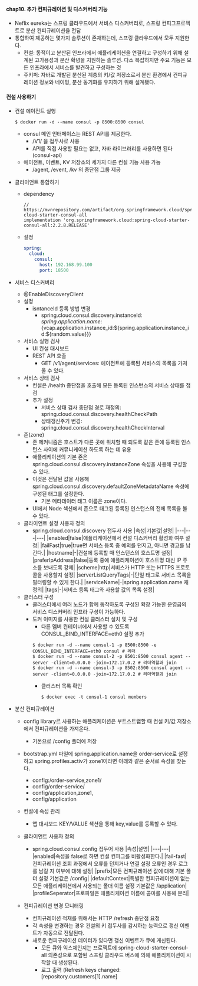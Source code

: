 #### chap10. 추가 컨피규레이션 및 디스커버리 기능

- Neflix eureka는 스프링 클라우드에서 서비스 디스커버리로, 스프링 컨피그프로젝트로 분산 컨피규레이션을 전담
- 통합하여 제공하는 몇가지 솔루션이 존재하는데, 스프링 클라우드에서 모두 지원한다.
  - 컨설: 동적이고 분산된 인프라에서 애플리케이션을 연결하고 구성하기 위해 설계된 고가용성과 분산 확녕을 지원하는 솔루션. 다소 복잡하지만 주요 기능은 모든 인프라에서 서비스를 발견하고 구성하는 것
  - 주키퍼: 자바로 개발된 분산된 계층의 키/값 저장소로서 분산 환경에서 컨피규레이션 정보와 네이밍, 분산 동기화를 유지하기 위해 설계됐다. 
  
#### 컨설 사용하기

- 컨설 에이전트 실행
  ```
  $ docker run -d --name consul -p 8500:8500 consul
  ```
  - consul 메인 인터페이스는 REST API를 제공한다. 
    - /V1/ 을 접두사로 사용
    - API를 직접 사용할 필요는 없고, 자바 라이브러리를 사용하면 된다(consul-api)
  - 에이전트, 이벤트, KV 저장소의 세가지 다른 컨설 기능 사용 가능
    - /agent, /event, /kv 의 종단점 그룹 제공
    
- 클라이언트 통합하기
  - dependency
    ```
    // https://mvnrepository.com/artifact/org.springframework.cloud/spring-cloud-starter-consul-all
    implementation 'org.springframework.cloud:spring-cloud-starter-consul-all:2.2.8.RELEASE'
    ```
  - 설정
    ```yml
    spring:
      cloud:
        consul:
          host: 192.168.99.100
          port: 18500
    ```
    
- 서비스 디스커버리
  - @EnableDiscoveryClient
  - 설정
    - isntanceId 등록 방법 변경
      - spring.cloud.consul.discovery.instanceId: ${spring.application.name}:${vcap.application.instance_id:${spring.application.instance_id:${random.value}}}
  - 서비스 실행 검사
    - UI 컨설 대시보드
    - REST API 호출
      - GET /v1/agent/services: 에이전트에 등록된 서비스의 목록을 가져올 수 있다.
  - 서비스 상태 검사
    - 컨설은 /health 종단점을 호출해 모든 등록된 인스턴스의 서비스 상태를 점검
    - 추가 설정
      - 서비스 상태 검사 종단점 경로 재정의: spring.cloud.consul.discovery.healthCheckPath
      - 상태갱신주기 변경: spring.cloud.consul.discovery.healthCheckInterval
  - 존(zone)
    - 존 메커니즘은 호스트가 다른 곳에 위치할 때 되도록 같은 존에 등록된 인스턴스 사이에 커뮤니케이션 하도록 하는 데 유용
    - 애플리케이션의 기본 존은 spring.cloud.consul.discovery.instanceZone 속성을 사용해 구성할 수 있다.
    - 이것은 전달된 값을 사용해 spring.cloud.consul.discovery.defaultZoneMetadataName 속성에 구성된 태그를 설정한다.
      - 기본 메타데이터 태그 이름은 zone이다.
    - UI에서 Node 섹션에서 존으로 태그된 등록된 인스턴스의 전체 목록을 볼 수 있다.
  - 클라이언트 설정 사용자 정의
    - spring.cloud.consul.discovery 접두사 사용
      |속성|기본값|설명|
      |---|---|---|
      |enabled|false|애플리케이션에서 컨설 디스커버리 활성화 여부 설정|
      |failFast|true|true면 서비스 등록 중 예외를 던지고, 아니면 경고를 남긴다.|
      |hostname|-|컨설에 등록할 때 인스턴스의 호스트명 설정|
      |preferIpAddress|false|등록 중에 애플리케이션이 호스트명 대신 IP 주소를 보내도록 강제|
      |scheme|http|서비스가 HTTP 또는 HTTPS 프로토콜을 사용할지 설정|
      |serverListQueryTags|-|단일 태그로 서비스 목록을 필터링할 수 있게 한다.|
      |serviceName|-|spring.application.name 재정의|
      |tags|-|서비스 등록 태그와 사용할 값의 목록 설정|
  - 클러스터 구성
    - 클러스터에서 여러 노드가 함께 동작하도록 구성된 확장 가능한 운영급의 서비스 디스커버리 인프라 구성이 가능하다.
    - 도커 이미지를 사용한 컨설 클러스터 설치 및 구성
      - 다른 멤버 컨테이너에서 사용할 수 있도록 CONSUL_BIND_INTERFACE=eth0 설정 추가
      ```
      $ docker run -d --name consul-1 -p 8500:8500 -e CONSUL_BIND_INTERFACE=eth0 consul # 리더
      $ docker run -d --name consul-2 -p 8501:8500 consul agent --server -client=0.0.0.0 -join=172.17.0.2 # 리더역할과 join
      $ docker run -d --name consul-3 -p 8502:8500 consul agent --server -client=0.0.0.0 -join=172.17.0.2 # 리더역할과 join
      ```
      - 클러스터 목록 확인
        ```
        $ docker exec -t consul-1 consul members
        ```

- 분산 컨피규레이션
  - config library르 사용하는 애플리케이션은 부트스트랩할 때 컨설 키/값 저장소에서 컨피규레이션을 가져온다.
    - 기본으로 /config 폴더에 저장
  - bootstrap.yml 파일에 spring.application.name을 order-service로 설정하고 spring.profiles.activ가 zone1이라면 아래와 같은 순서로 속성을 찾는다.
    - config:/order-service,zone1/
    - config/order-service/
    - config/application,zone1,
    - config/application
  - 컨설에 속성 관리
    - 앱 대시보드 KEY/VALUE 색션을 통해 key,value를 등록할 수 있다.
  - 클라이언트 사용자 정의
    - spring.cloud.consul.config 접두어 사용
    |속성|설명|
    |---|---|
    |enabled|속성을 false로 하면 컨설 컨피그를 비활성화한다.|
    |fail-fast| 컨피규레이션 조회 과정에서 오류를 던지거나 연결 설정 오류인 경우 로그를 남길 지 여부에 대해 설정|
    |prefix|모든 컨피규레이션 값에 대해 기본 폴더 설정 기본값은 /config|
    |defaultContext|특별한 컨피규레이션이 없는 모든 애플리케이션에서 사용되는 폴더 이름 설정 기본값은 /application|
    |profileSeperator|프로파일은 애플리케이션 이름에 콤마를 사용해 분리|
    
  - 컨피규레이션 변경 모니터링
    - 컨피규레이션 적재를 위해서는 HTTP /refresh 종단점 요청
    - 각 속성을 변경하는 경우 컨설의 키 접두사를 감시하는 능력으로 갱신 이벤트가 자동으로 전달된다.
    - 새로운 컨피규레이션 데이터가 있다면 갱신 이벤트가 큐에 게신된다.
      - 모든 큐와 익스체인지는 프로젝트에 spring-cloud-starter-consul-all 의존성으로 포함된 스프링 클라우드 버스에 의해 애플리케이션이 시작할 때 생성된다.
      - 로그 출력 (Refresh keys changed: \[repository.customers\[1].name]
